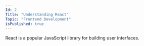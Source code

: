 ```yaml
---
Id: 2
Title: "Understanding React"
Topic: "Frontend Development"
isPublished: true
---
```

React is a popular JavaScript library for building user interfaces.
